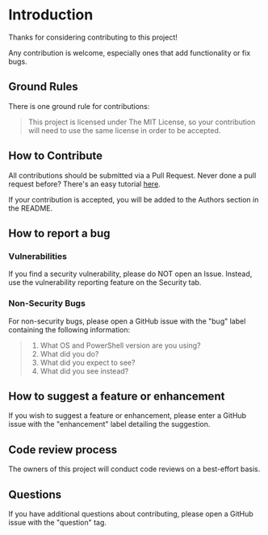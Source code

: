 # Introduction

Thanks for considering contributing to this project!

Any contribution is welcome, especially ones that add functionality or fix bugs.

## Ground Rules

There is one ground rule for contributions:

> This project is licensed under The MIT License, so your contribution will need to use the same license in order to be accepted.

## How to Contribute

All contributions should be submitted via a Pull Request. Never done a pull request before? There's an easy tutorial [here](http://makeapullrequest.com/).

If your contribution is accepted, you will be added to the Authors section in the README.

## How to report a bug

### Vulnerabilities

If you find a security vulnerability, please do NOT open an Issue. Instead, use the vulnerability reporting feature on the Security tab.

### Non-Security Bugs

For non-security bugs, please open a GitHub issue with the "bug" label containing the following information:

> 1. What OS and PowerShell version are you using?
> 1. What did you do?
> 1. What did you expect to see?
> 1. What did you see instead?

## How to suggest a feature or enhancement

If you wish to suggest a feature or enhancement, please enter a GitHub issue with the "enhancement" label detailing the suggestion.

## Code review process

The owners of this project will conduct code reviews on a best-effort basis.

## Questions

If you have additional questions about contributing, please open a GitHub issue with the "question" tag.